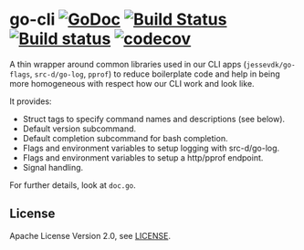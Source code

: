 # go-cli [![GoDoc](https://godoc.org/gopkg.in/src-d/go-cli.v0?status.svg)](https://godoc.org/gopkg.in/src-d/go-cli.v0)  [![Build Status](https://travis-ci.org/src-d/go-cli.svg?branch=master)](https://travis-ci.org/src-d/go-cli) [![Build status](https://ci.appveyor.com/api/projects/status/xrcrytlq7ou5ll3r?svg=true)](https://ci.appveyor.com/project/mcuadros/go-cli) [![codecov](https://codecov.io/gh/src-d/go-cli/branch/master/graph/badge.svg)](https://codecov.io/gh/src-d/go-cli)

A thin wrapper around common libraries used in our CLI apps (`jessevdk/go-flags`, `src-d/go-log`, `pprof`) to reduce boilerplate code and help in being more homogeneous with respect how our CLI work and look like.

It provides:
- Struct tags to specify command names and descriptions (see below).
- Default version subcommand.
- Default completion subcommand for bash completion.
- Flags and environment variables to setup logging with src-d/go-log.
- Flags and environment variables to setup a http/pprof endpoint.
- Signal handling.

For further details, look at `doc.go`.

## License

Apache License Version 2.0, see [LICENSE](LICENSE).
